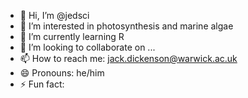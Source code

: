 - 👋 Hi, I’m @jedsci
- 👀 I’m interested in photosynthesis and marine algae
- 🌱 I’m currently learning R
- 💞️ I’m looking to collaborate on ...
- 📫 How to reach me: jack.dickenson@warwick.ac.uk
- 😄 Pronouns: he/him
- ⚡ Fun fact: 

<!---
jedsci/jedsci is a ✨ special ✨ repository because its `README.md` (this file) appears on your GitHub profile.
You can click the Preview link to take a look at your changes.
--->
